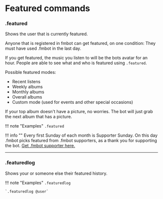 # Featured commands     

### .featured

Shows the user that is currently featured.

Anyone that is registered in fmbot can get featured, on one condition: They must have used .fmbot in the last day.

If you get featured, the music you listen to will be the bots avatar for an hour.
People are able to see what and who is featured using `.featured`.

Possible featured modes:

* Recent listens
* Weekly albums
* Monthly albums
* Overall albums
* Custom mode (used for events and other special occasions)

If your top album doesn't have a picture, no worries. The bot will just grab the next album that has a picture.

!!! note "Examples"
    `.featured`

        
!!! info ""
    Every first Sunday of each month is Supporter Sunday. On this day .fmbot picks featured from .fmbot supporters, as a thank you for supporting the bot. <a href="/supporter/">Get .fmbot supporter here.</a>


---

### .featuredlog

Shows your or someone else their featured history.

!!! note "Examples"
    `.featuredlog`

    `.featuredlog @user`